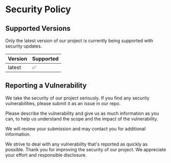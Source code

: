 # Security Policy

## Supported Versions

Only the latest version of our project is currently being supported with security updates.

| Version | Supported          |
| ------- | ------------------ |
| latest  | :white_check_mark: |

## Reporting a Vulnerability

We take the security of our project seriously. If you find any security vulnerabilities, please submit it as an issue in our repo. 

Please describe the vulnerability and give us as much information as you can, to help us understand the scope and the impact of the vulnerability.

We will review your submission and may contact you for additional information.

We strive to deal with any vulnerability that's reported as quickly as possible. Thank you for improving the security of our project. We appreciate your effort and responsible disclosure.


